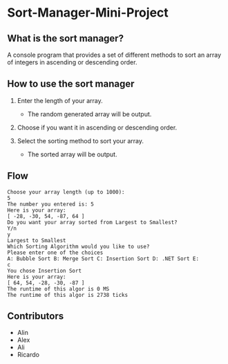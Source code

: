 # Sort-Manager-Mini-Project

## What is the sort manager?
A console program that provides a set of different methods to sort an array of integers in ascending or descending order.


## How to use the sort manager
1) Enter the length of your array.
    * The random generated array will be output.
    
2) Choose if you want it in ascending or descending order. 

3) Select the sorting method to sort your array.
    * The sorted array will be output.
    
## Flow
```
Choose your array length (up to 1000):
5
The number you entered is: 5
Here is your array:
[ -28, -30, 54, -87, 64 ]
Do you want your array sorted from Largest to Smallest?
Y/n
y
Largest to Smallest
Which Sorting Algorithm would you like to use?
Please enter one of the choices
A: Bubble Sort B: Merge Sort C: Insertion Sort D: .NET Sort E:
c
You chose Insertion Sort
Here is your array:
[ 64, 54, -28, -30, -87 ]
The runtime of this algor is 0 MS
The runtime of this algor is 2738 ticks
```

## Contributors
- Alin
- Alex 
- Ali
- Ricardo
